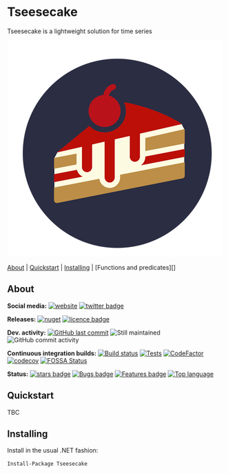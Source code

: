 # Tseesecake
Tseesecake is a lightweight solution for time series 

![Logo](https://raw.githubusercontent.com/Seddryck/Tseesecake/main/misc/logo/Tseesecake-logo.png)

[About][] | [Quickstart][] | [Installing][] | [Functions and predicates][]

[About]: #about (About)
[Quickstart]: #quickstart (Quickstart)
[Installing]: #installing (Installing)

## About

**Social media:** [![website](https://img.shields.io/badge/website-seddryck.github.io/Tseesecake-fe762d.svg)](https://seddryck.github.io/Tseesecake)
[![twitter badge](https://img.shields.io/badge/twitter%20Tseesecake-@Seddryck-blue.svg?style=flat&logo=twitter)](https://twitter.com/Seddryck)

**Releases:** [![nuget](https://img.shields.io/nuget/v/Tseesecake.svg)](https://www.nuget.org/packages/Tseesecake/)<!-- [![GitHub Release Date](https://img.shields.io/github/release-date/seddryck/Tseesecake.svg)](https://github.com/Seddryck/Tseesecake/releases/latest) --> [![licence badge](https://img.shields.io/badge/License-Apache%202.0-yellow.svg)](https://github.com/Seddryck/Tseesecake/blob/master/LICENSE)

**Dev. activity:** [![GitHub last commit](https://img.shields.io/github/last-commit/Seddryck/Tseesecake.svg)](https://github.com/Seddryck/Tseesecake/commits)
![Still maintained](https://img.shields.io/maintenance/yes/2023.svg)
![GitHub commit activity](https://img.shields.io/github/commit-activity/y/Seddryck/Tseesecake)

**Continuous integration builds:** [![Build status](https://ci.appveyor.com/api/projects/status/7btqredpvl803ri5?svg=true)](https://ci.appveyor.com/project/Seddryck/Tseesecake/)
[![Tests](https://img.shields.io/appveyor/tests/seddryck/Tseesecake.svg)](https://ci.appveyor.com/project/Seddryck/Tseesecake/build/tests)
[![CodeFactor](https://www.codefactor.io/repository/github/seddryck/Tseesecake/badge)](https://www.codefactor.io/repository/github/seddryck/Tseesecake)
[![codecov](https://codecov.io/github/Seddryck/Tseesecake/branch/main/graph/badge.svg?token=9ZSJ6N0X9E)](https://codecov.io/github/Seddryck/Tseesecake)
[![FOSSA Status](https://app.fossa.com/api/projects/git%2Bgithub.com%2FSeddryck%2FTseesecake.svg?type=shield)](https://app.fossa.com/projects/git%2Bgithub.com%2FSeddryck%2FTseesecake?ref=badge_shield)

**Status:** [![stars badge](https://img.shields.io/github/stars/Seddryck/Tseesecake.svg)](https://github.com/Seddryck/Tseesecake/stargazers)
[![Bugs badge](https://img.shields.io/github/issues/Seddryck/Tseesecake/bug.svg?color=red&label=Bugs)](https://github.com/Seddryck/Tseesecake/issues?utf8=%E2%9C%93&q=is:issue+is:open+label:bug+)
[![Features badge](https://img.shields.io/github/issues/seddryck/Tseesecake/new-feature.svg?color=purple&label=Feature%20requests)](https://github.com/Seddryck/Tseesecake/issues?utf8=%E2%9C%93&q=is:issue+is:open+label:new-feature+)
[![Top language](https://img.shields.io/github/languages/top/seddryck/Tseesecake.svg)](https://github.com/Seddryck/Tseesecake/search?l=C%23)

## Quickstart

<!-- START QUICK START -->
TBC
<!-- END QUICK START -->

## Installing

Install in the usual .NET fashion:

```sh
Install-Package Tseesecake
```

